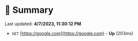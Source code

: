 # 📖 Summary
Last updated: **4/7/2023, 11:30:12 PM**

- `GET` [https://google.com](https://google.com) - **Up** (203ms)
